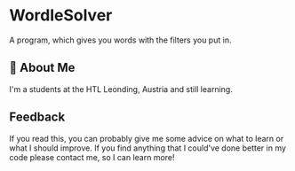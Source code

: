 
# WordleSolver

A program, which gives you words with the filters you put in.
## 🚀 About Me

I'm a students at the HTL Leonding, Austria and still learning.

## Feedback

If you read this, you can probably give me some advice on what to learn or what I should improve. If you find anything that I could've done better in my code please contact me, so I can learn more!